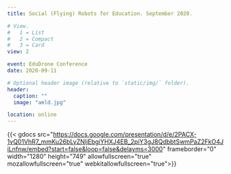 ```yaml
---
title: Social (Flying) Robots for Education. September 2020.

# View.
#   1 = List
#   2 = Compact
#   3 = Card
view: 2

event: EduDrone Conference 
date: 2020-09-11

# Optional header image (relative to `static/img/` folder).
header:
  caption: ""
  image: "amld.jpg"

location: online
---
```



{{< gdocs  src="https://docs.google.com/presentation/d/e/2PACX-1vQ01VhR7_mmKu26bLyZNljEbgiYHXJ4EB_2piY3gJ8QdbbtSwmPaZ2FkO4JiLnfnw/embed?start=false&loop=false&delayms=3000" frameborder="0" width="1280" height="749" allowfullscreen="true" mozallowfullscreen="true" webkitallowfullscreen="true">}}